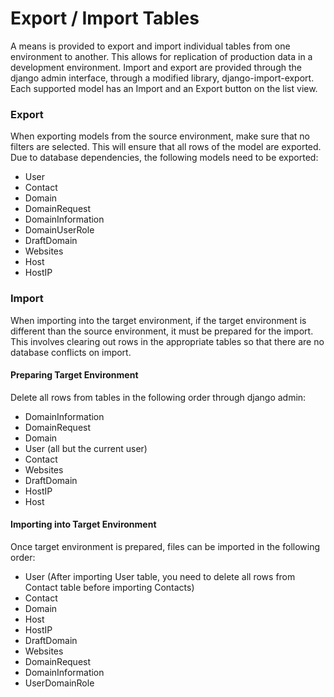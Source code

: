 # Export / Import Tables

A means is provided to export and import individual tables from
one environment to another. This allows for replication of
production data in a development environment. Import and export
are provided through the django admin interface, through a modified
library, django-import-export. Each supported model has an Import
and an Export button on the list view.

### Export

When exporting models from the source environment, make sure that
no filters are selected. This will ensure that all rows of the model
are exported. Due to database dependencies, the following models 
need to be exported:

* User
* Contact
* Domain
* DomainRequest
* DomainInformation
* DomainUserRole
* DraftDomain
* Websites
* Host
* HostIP

### Import

When importing into the target environment, if the target environment
is different than the source environment, it must be prepared for the
import. This involves clearing out rows in the appropriate tables so
that there are no database conflicts on import.

#### Preparing Target Environment

Delete all rows from tables in the following order through django admin:

* DomainInformation
* DomainRequest
* Domain
* User (all but the current user)
* Contact
* Websites
* DraftDomain
* HostIP
* Host

#### Importing into Target Environment

Once target environment is prepared, files can be imported in the following
order:

* User (After importing User table, you need to delete all rows from Contact table before importing Contacts)
* Contact
* Domain
* Host
* HostIP
* DraftDomain
* Websites
* DomainRequest
* DomainInformation
* UserDomainRole